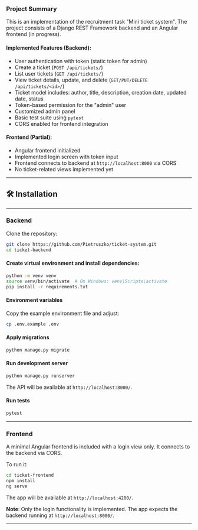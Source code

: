 ### Project Summary

This is an implementation of the recruitment task "Mini ticket system". The project consists of a Django REST Framework backend and an Angular frontend (in progress).

#### Implemented Features (Backend):

* User authentication with token (static token for admin)
* Create a ticket (`POST /api/tickets/`)
* List user tickets (`GET /api/tickets/`)
* View ticket details, update, and delete (`GET/PUT/DELETE /api/tickets/<id>/`)
* Ticket model includes: author, title, description, creation date, updated date, status
* Token-based permission for the "admin" user
* Customized admin panel
* Basic test suite using `pytest`
* CORS enabled for frontend integration

#### Frontend (Partial):

* Angular frontend initialized
* Implemented login screen with token input
* Frontend connects to backend at `http://localhost:8000` via CORS
* No ticket-related views implemented yet

---

## 🛠 Installation

---

### Backend

Clone the repository:

```bash
git clone https://github.com/Pietruszko/ticket-system.git
cd ticket-backend
```

#### Create virtual environment and install dependencies:

```bash
python -m venv venv
source venv/bin/activate  # On Windows: venv\Scripts\activate
pip install -r requirements.txt
```

#### Environment variables

Copy the example environment file and adjust:

```bash
cp .env.example .env
```

#### Apply migrations

```bash
python manage.py migrate
```

#### Run development server

```bash
python manage.py runserver
```

The API will be available at `http://localhost:8000/`.

#### Run tests

```bash
pytest
```

---

### Frontend

A minimal Angular frontend is included with a login view only. It connects to the backend via CORS.

To run it:

```bash
cd ticket-frontend
npm install
ng serve
```

The app will be available at `http://localhost:4200/`.

**Note**: Only the login functionality is implemented. The app expects the backend running at `http://localhost:8000/`.

---


